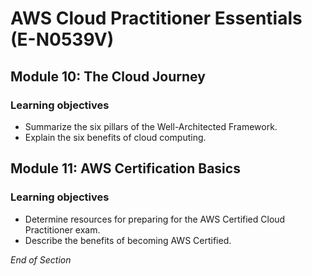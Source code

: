 # AWS Cloud Practitioner Essentials (E-N0539V)

## Module 10: The Cloud Journey

### Learning objectives
* Summarize the six pillars of the Well-Architected Framework.  
* Explain the six benefits of cloud computing.

## Module 11: AWS Certification Basics

### Learning objectives
* Determine resources for preparing for the AWS Certified Cloud Practitioner exam.
* Describe the benefits of becoming AWS Certified.

*End of Section*